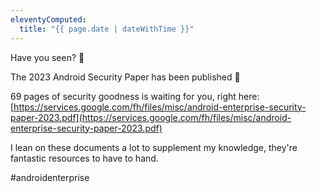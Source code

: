 ```yaml
---
eleventyComputed:
  title: "{{ page.date | dateWithTime }}"
---
```

Have you seen? 👀

The 2023 Android Security Paper has been published 📖

69 pages of security goodness is waiting for you, right here: [https://services.google.com/fh/files/misc/android-enterprise-security-paper-2023.pdf](https://services.google.com/fh/files/misc/android-enterprise-security-paper-2023.pdf)

I lean on these documents a lot to supplement my knowledge, they're fantastic resources to have to hand.

#androidenterprise